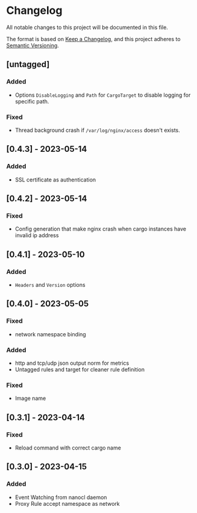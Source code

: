 # Changelog

All notable changes to this project will be documented in this file.

The format is based on [Keep a Changelog](https://keepachangelog.com/en/1.0.0/),
and this project adheres to [Semantic Versioning](https://semver.org/spec/v2.0.0.html).

## [untagged]

### Added

- Options `DisableLogging` and `Path` for `CargoTarget` to disable logging for specific path.

### Fixed

- Thread background crash if `/var/log/nginx/access` doesn't exists.

## [0.4.3] - 2023-05-14

### Added

- SSL certificate as authentication

## [0.4.2] - 2023-05-14

### Fixed

- Config generation that make nginx crash when cargo instances have invalid ip address

## [0.4.1] - 2023-05-10

### Added

- `Headers` and `Version` options

## [0.4.0] - 2023-05-05

### Fixed

- network namespace binding

### Added

- http and tcp/udp json output norm for metrics
- Untagged rules and target for cleaner rule definition

### Fixed

- Image name

## [0.3.1] - 2023-04-14

### Fixed

- Reload command with correct cargo name

## [0.3.0] - 2023-04-15

### Added

- Event Watching from nanocl daemon
- Proxy Rule accept namespace as network
